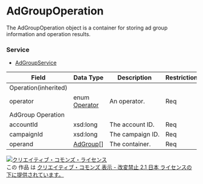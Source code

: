 # AdGroupOperation
The AdGroupOperation object is a container for storing ad group information and operation results.
### Service
+ [AdGroupService](../services/AdGroupService.md)

| Field | Data Type | Description | Restriction | 
|---|---|---|---|
| Operation(inherited)||||
| operator| enum <a href="./Operator.md">Operator</a>| An operator.| Req |
| AdGroup Operation||||
| accountId| xsd:long| The account ID.| Req |
| campaignId| xsd:long| The campaign ID.| Req |
| operand| <a href="./AdGroup.md">AdGroup</a>[]| The container.| Req |
<a rel="license" href="http://creativecommons.org/licenses/by-nd/2.1/jp/"><img alt="クリエイティブ・コモンズ・ライセンス" style="border-width:0" src="https://i.creativecommons.org/l/by-nd/2.1/jp/88x31.png" /></a><br />この 作品 は <a rel="license" href="http://creativecommons.org/licenses/by-nd/2.1/jp/">クリエイティブ・コモンズ 表示 - 改変禁止 2.1 日本 ライセンスの下に提供されています。</a>
